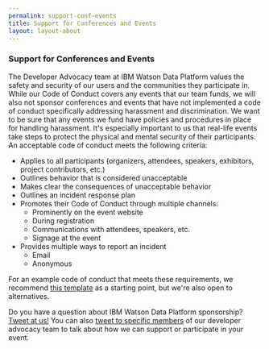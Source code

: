 ```yaml
---
permalink: support-conf-events
title: Support for Conferences and Events
layout: layout-about
---
```


### Support for Conferences and Events

The Developer Advocacy team at IBM Watson Data Platform values the safety and security of our users and the communities they participate in. While our Code of Conduct covers any events that our team funds, we will also not sponsor conferences and events that have not implemented a code of conduct specifically addressing harassment and discrimination. We want to be sure that any events we fund have policies and procedures in place for handling harassment. It's especially important to us that real-life events take steps to protect the physical and mental security of their participants. An acceptable code of conduct meets the following criteria:

<ul class="browser-default">
	<li>Applies to all participants (organizers, attendees, speakers, exhibitors, project contributors, etc.)</li>
	<li>Outlines behavior that is considered unacceptable</li>
	<li>Makes clear the consequences of unacceptable behavior</li>
	<li>Outlines an incident response plan</li>
	<li>Promotes their Code of Conduct through multiple channels:
		<ul class="browser-default">
			<li>Prominently on the event website</li>
			<li>During registration</li>
			<li>Communications with attendees, speakers, etc.</li>
			<li>Signage at the event</li>
	    </ul>
    </li>
	<li>Provides multiple ways to report an incident
		<ul class="browser-default">
			<li>Email</li>
			<li>Anonymous</li>
		</ul>
    </li>
</ul>

For an example code of conduct that meets these requirements, we recommend [this template](http://geekfeminism.wikia.com/wiki/Conference_anti-harassment/Policy) as a starting point, but we're also open to alternatives.

Do you have a question about IBM Watson Data Platform sponsorship? [Tweet at us!](https://twitter.com/WatsonDataLab) You can also [tweet to specific members](https://twitter.com/WatsonDataLab/lists/wdp-developer-advocates/members) of our developer advocacy team to talk about how we can support or participate in your event.
